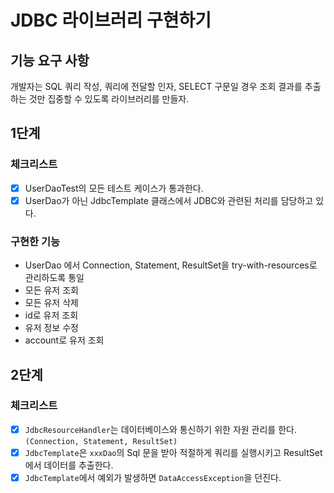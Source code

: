 # JDBC 라이브러리 구현하기

## 기능 요구 사항
개발자는 SQL 쿼리 작성, 쿼리에 전달할 인자, SELECT 구문일 경우 조회 결과를 추출하는 것만 집중할 수 있도록 라이브러리를 만들자.

## 1단계

### 체크리스트
- [x] UserDaoTest의 모든 테스트 케이스가 통과한다.
- [x] UserDao가 아닌 JdbcTemplate 클래스에서 JDBC와 관련된 처리를 담당하고 있다.

### 구현한 기능
- UserDao 에서 Connection, Statement, ResultSet을 try-with-resources로 관리하도록 통일
- 모든 유저 조회
- 모든 유저 삭제
- id로 유저 조회
- 유저 정보 수정
- account로 유저 조회

## 2단계

### 체크리스트
- [x] `JdbcResourceHandler`는 데이터베이스와 통신하기 위한 자원 관리를 한다.`(Connection, Statement, ResultSet)`
- [x] `JdbcTemplate`은 `xxxDao`의 Sql 문을 받아 적절하게 쿼리를 실행시키고 ResultSet에서 데이터를 추출한다.
- [x] `JdbcTemplate`에서 예외가 발생하면 `DataAccessException`을 던진다.
